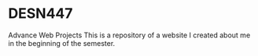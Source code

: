 # DESN447
Advance Web Projects
This is a repository of a website I created about me in the beginning of the semester.
